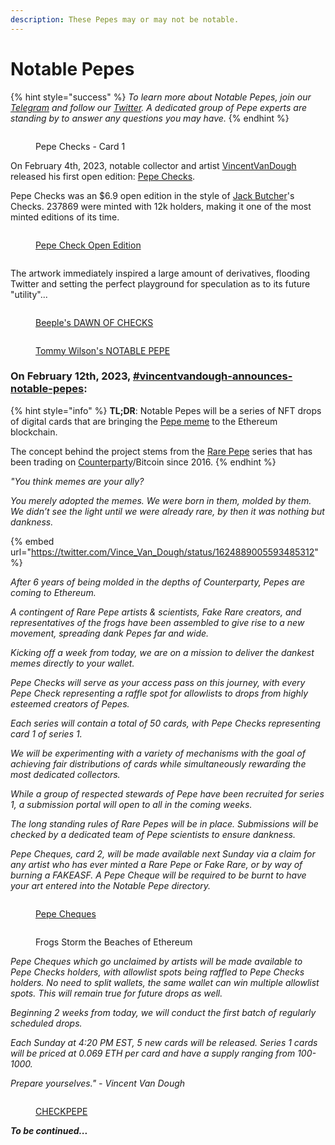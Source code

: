 ```yaml
---
description: These Pepes may or may not be notable.
---
```


# Notable Pepes

{% hint style="success" %}
_To learn more about Notable Pepes, join our_ [_Telegram_](https://t.me/notablepepes) _and follow our_ [_Twitter_](https://twitter.com/notablepepes)_. A dedicated group of Pepe experts are standing by to answer any questions you may have._
{% endhint %}

<figure><img src="../../.gitbook/assets/Notable Pepe Checks.jpeg" alt=""><figcaption><p>Pepe Checks - Card 1</p></figcaption></figure>

On February 4th, 2023, notable collector and artist [VincentVanDough](https://twitter.com/Vince\_Van\_Dough) released his first open edition: [Pepe Checks](https://app.manifold.xyz/c/pepechecks).

Pepe Checks was an $6.9 open edition in the style of [Jack Butcher](https://twitter.com/jackbutcher)'s Checks. 237869 were minted with 12k holders, making it one of the most minted editions of its time.

<div>

<figure><img src="../../.gitbook/assets/Pepe Checks.jpeg" alt=""><figcaption><p><a href="https://twitter.com/Vince_Van_Dough/status/1621982296973758466">Pepe Check Open Edition</a></p></figcaption></figure>

 

<figure><img src="../../.gitbook/assets/Screenshot 2023-02-14 at 7.48.55 PM.png" alt=""><figcaption></figcaption></figure>

</div>

The artwork immediately inspired a large amount of derivatives, flooding Twitter and setting the perfect playground for speculation as to its future "utility"...

<div>

<figure><img src="../../.gitbook/assets/Screenshot 2023-02-14 at 7.38.12 PM.png" alt=""><figcaption><p><a href="https://twitter.com/beeple/status/1622459994376388610">Beeple's DAWN OF CHECKS</a></p></figcaption></figure>

 

<figure><img src="../../.gitbook/assets/Screenshot 2023-02-14 at 7.51.25 PM copy.jpg" alt=""><figcaption><p><a href="https://twitter.com/tommy_wilson_/status/1622048466674548737">Tommy Wilson's NOTABLE PEPE</a></p></figcaption></figure>

</div>

### On February 12th, 2023, [#vincentvandough-announces-notable-pepes](../../pepe-news-outlet/#vincentvandough-announces-notable-pepes "mention"):&#x20;

{% hint style="info" %}
**TL;DR**: Notable Pepes will be a series of NFT drops of digital cards that are bringing the [Pepe meme](../../chapter-1-historical-lore/the-creation-pepe-the-frog/birth-of-the-meme/) to the Ethereum blockchain.

The concept behind the project stems from the [Rare Pepe](broken-reference) series that has been trading on [Counterparty](../../chapter-3-blockchain-counterparty-how-to/counterparty-what-is-it/)/Bitcoin since 2016.
{% endhint %}

_"You think memes are your ally?_

_You merely adopted the memes. We were born in them, molded by them. We didn’t see the light until we were already rare, by then it was nothing but dankness._

{% embed url="https://twitter.com/Vince_Van_Dough/status/1624889005593485312" %}

_After 6 years of being molded in the depths of Counterparty, Pepes are coming to Ethereum._

_A contingent of Rare Pepe artists & scientists, Fake Rare creators, and representatives of the frogs have been assembled to give rise to a new movement, spreading dank Pepes far and wide._

_Kicking off a week from today, we are on a mission to deliver the dankest memes directly to your wallet._

_Pepe Checks will serve as your access pass on this journey, with every Pepe Check representing a raffle spot for allowlists to drops from highly esteemed creators of Pepes._

_Each series will contain a total of 50 cards, with Pepe Checks representing card 1 of series 1._

_We will be experimenting with a variety of mechanisms with the goal of achieving fair distributions of cards while simultaneously rewarding the most dedicated collectors._

_While a group of respected stewards of Pepe have been recruited for series 1, a submission portal will open to all in the coming weeks._

_The long standing rules of Rare Pepes will be in place. Submissions will be checked by a dedicated team of Pepe scientists to ensure dankness._

_Pepe Cheques, card 2, will be made available next Sunday via a claim for any artist who has ever minted a Rare Pepe or Fake Rare, or by way of burning a FAKEASF. A Pepe Cheque will be required to be burnt to have your art entered into the Notable Pepe directory._

<div>

<figure><img src="../../.gitbook/assets/Pepe Cheques-3.jpeg" alt=""><figcaption><p><a href="https://pepe.wtf/asset/Pepe-Cheques">Pepe Cheques</a></p></figcaption></figure>

 

<figure><img src="../../.gitbook/assets/The Daily - Notable Pepes.jpeg" alt=""><figcaption><p>Frogs Storm the Beaches of Ethereum</p></figcaption></figure>

</div>

_Pepe Cheques which go unclaimed by artists will be made available to Pepe Checks holders, with allowlist spots being raffled to Pepe Checks holders. No need to split wallets, the same wallet can win multiple allowlist spots. This will remain true for future drops as well._

_Beginning 2 weeks from today, we will conduct the first batch of regularly scheduled drops._

_Each Sunday at 4:20 PM EST, 5 new cards will be released. Series 1 cards will be priced at 0.069 ETH per card and have a supply ranging from 100-1000._

_Prepare yourselves." - Vincent Van Dough_

<figure><img src="../../.gitbook/assets/PEPECHECK.jpeg" alt=""><figcaption><p> <a href="https://pepe.wtf/asset/CHECKPEPE">CHECKPEPE</a>  </p></figcaption></figure>

_**To be continued...**_
